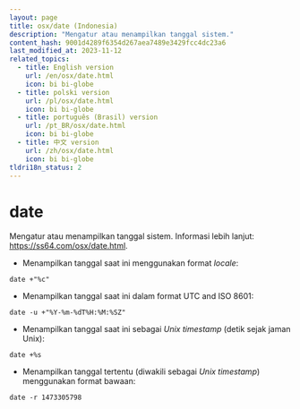 ```yaml
---
layout: page
title: osx/date (Indonesia)
description: "Mengatur atau menampilkan tanggal sistem."
content_hash: 9001d4289f6354d267aea7489e3429fcc4dc23a6
last_modified_at: 2023-11-12
related_topics:
  - title: English version
    url: /en/osx/date.html
    icon: bi bi-globe
  - title: polski version
    url: /pl/osx/date.html
    icon: bi bi-globe
  - title: português (Brasil) version
    url: /pt_BR/osx/date.html
    icon: bi bi-globe
  - title: 中文 version
    url: /zh/osx/date.html
    icon: bi bi-globe
tldri18n_status: 2
---
```

# date

Mengatur atau menampilkan tanggal sistem.
Informasi lebih lanjut: <https://ss64.com/osx/date.html>.

- Menampilkan tanggal saat ini menggunakan format _locale_:

`date +"%c"`

- Menampilkan tanggal saat ini dalam format UTC and ISO 8601:

`date -u +"%Y-%m-%dT%H:%M:%SZ"`

- Menampilkan tanggal saat ini sebagai _Unix timestamp_ (detik sejak jaman Unix):

`date +%s`

- Menampilkan tanggal tertentu (diwakili sebagai _Unix timestamp_) menggunakan format bawaan:

`date -r 1473305798`
